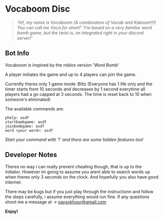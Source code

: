# Vocaboom Disc
 
> *'Hi!, my name is Vocaboom (A combination of Vocab and Kaboom!!!) You can call me Voca for short!'*
> *'I'm based on a very familiar word bomb game, but the twist is, im integrated right in your discord server!'*

## Bot Info

Vocaboom is inspired by the roblox version 'Word Bomb' 

A player initiates the game and up to 4 players can join the game.

Currently theres only 1 game mode: Blitz (Everyone has 1 life only and the timer starts from 10 seconds and decreases by 1 second everytime all players had a go capped at 3 seconds. The time is reset back to 10 when someone's eliminated)

The available commands are:
```
phelp: asdf
startbombgame: asdf
joinbombgame: asdf
word <your word>: asdf
```
*Start your command with '!' and there are some hidden features too!*


## Developer Notes
Theres no way i can really prevent cheating though, that is up to the initiator. However im going to assume you arent able to search words up when theres only 3 seconds on the clock. And hopefully you also have good internet. 

There may be bugs but if you just play through the instructionn and follow the steps carefully, i assume everything would run fine. 
If any questions shoot me a message at -> saysokhour@gmail.com

**Enjoy!**